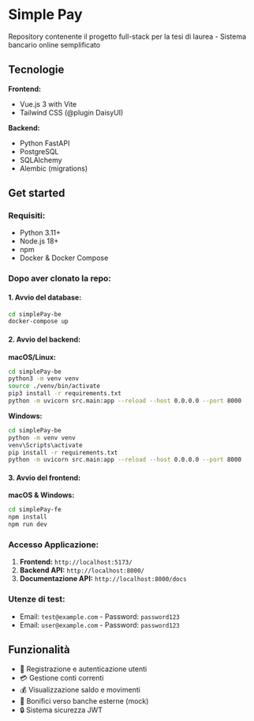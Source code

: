 # Simple Pay

Repository contenente il progetto full-stack per la tesi di laurea - Sistema bancario online semplificato

## Tecnologie

**Frontend:**

- Vue.js 3 with Vite
- Tailwind CSS (@plugin DaisyUI)

**Backend:**

- Python FastAPI
- PostgreSQL
- SQLAlchemy
- Alembic (migrations)

## Get started

### Requisiti:

- Python 3.11+
- Node.js 18+
- npm
- Docker & Docker Compose

### Dopo aver clonato la repo:

#### 1. Avvio del database:

```bash
cd simplePay-be
docker-compose up
```

#### 2. Avvio del backend:

**macOS/Linux:**

```bash
cd simplePay-be
python3 -m venv venv
source ./venv/bin/activate
pip3 install -r requirements.txt
python -m uvicorn src.main:app --reload --host 0.0.0.0 --port 8000
```

**Windows:**

```bash
cd simplePay-be
python -m venv venv
venv\Scripts\activate
pip install -r requirements.txt
python -m uvicorn src.main:app --reload --host 0.0.0.0 --port 8000
```

#### 3. Avvio del frontend:

**macOS & Windows:**

```bash
cd simplePay-fe
npm install
npm run dev
```

### Accesso Applicazione:

1. **Frontend:** `http://localhost:5173/`
2. **Backend API:** `http://localhost:8000/`
3. **Documentazione API:** `http://localhost:8000/docs`

### Utenze di test:

- Email: `test@example.com` - Password: `password123`
- Email: `user@example.com` - Password: `password123`

<!-- ## Testing

### Backend:
```bash
cd backend
pytest tests/
```

### Frontend:
```bash
cd frontend
npm test              # Test unitari
npm run test:e2e      # Test E2E
```

## Configurazione

Copia il file `.env.example` in `.env` e modifica le variabili secondo il tuo ambiente:

```bash
cp .env.example .env
``` -->

## Funzionalità

- 👤 Registrazione e autenticazione utenti
- 💳 Gestione conti correnti
- 💰 Visualizzazione saldo e movimenti
- 🏦 Bonifici verso banche esterne (mock)
- 🔒 Sistema sicurezza JWT
